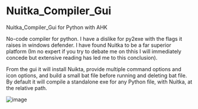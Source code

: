 # Nuitka_Compiler_Gui
Nuitka_Compiler_Gui for Python with AHK

No-code compiler for python. I have a dislike for py2exe with the flags it raises in windows defender. I have found Nuitka to be a far superior platform (Im no expert if you try to debate me on thhis I will immediately concede but extensive reading has led me to this conclusion).

From the gui it will install Nuikta, provide multiple command options and icon options, and build a small bat file before running and deleting bat file. By default it will compile a standalone exe for any Python file, with Nuitka, at the relative path.



![image](https://user-images.githubusercontent.com/98753696/200128462-73735dc8-fe98-468e-b094-c52a3edb6f63.png)
